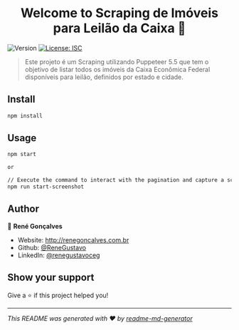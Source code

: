 <h1 align="center">Welcome to Scraping de Imóveis para Leilão da Caixa 👋</h1>
<p>
  <img alt="Version" src="https://img.shields.io/badge/version-1.0.0-blue.svg?cacheSeconds=2592000" />
  <a href="#" target="_blank">
    <img alt="License: ISC" src="https://img.shields.io/badge/License-ISC-yellow.svg" />
  </a>
</p>

> Este projeto é um Scraping utilizando Puppeteer 5.5 que tem o objetivo de listar todos os imóveis da Caixa Econômica Federal disponíveis para leilão, definidos por estado e cidade.

## Install

```sh
npm install
```

## Usage

```sh
npm start

or

// Execute the command to interact with the pagination and capture a screenshot or each page.
npm run start-screenshot
```

## Author

👤 **René Gonçalves**

* Website: http://renegoncalves.com.br
* Github: [@ReneGustavo](https://github.com/ReneGustavo)
* LinkedIn: [@renegustavoceg](https://linkedin.com/in/renegustavoceg)

## Show your support

Give a ⭐️ if this project helped you!

***
_This README was generated with ❤️ by [readme-md-generator](https://github.com/kefranabg/readme-md-generator)_